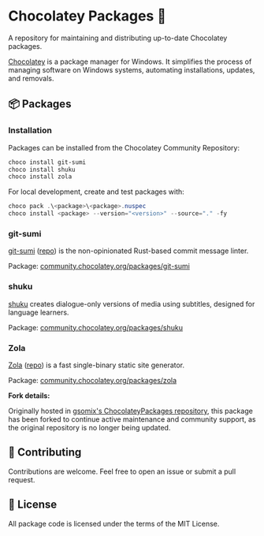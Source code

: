 # Chocolatey Packages 🍫

A repository for maintaining and distributing up-to-date Chocolatey packages.

[Chocolatey](https://chocolatey.org/) is a package manager for Windows. It simplifies the process of managing software on Windows systems, automating installations, updates, and removals.

## 📦 Packages

### Installation

Packages can be installed from the Chocolatey Community Repository:

```powershell
choco install git-sumi
choco install shuku
choco install zola
```

For local development, create and test packages with:

```powershell
choco pack .\<package>\<package>.nuspec
choco install <package> --version="<version>" --source="." -fy
```

### git-sumi

[git-sumi](https://sumi.rs) ([repo](https://github.com/welpo/git-sumi)) is the non-opinionated Rust-based commit message linter.

Package: [community.chocolatey.org/packages/git-sumi](https://community.chocolatey.org/packages/git-sumi)

### shuku

[shuku](https://github.com/welpo/shuku) creates dialogue-only versions of media using subtitles, designed for language learners.

Package: [community.chocolatey.org/packages/shuku](https://community.chocolatey.org/packages/shuku)

### Zola

[Zola](https://www.getzola.org/) ([repo](https://github.com/getzola/zola/)) is a fast single-binary static site generator.

Package: [community.chocolatey.org/packages/zola](https://community.chocolatey.org/packages/zola)

**Fork details:**

Originally hosted in [gsomix's ChocolateyPackages repository](https://github.com/gsomix/ChocolateyPackages), this package has been forked to continue active maintenance and community support, as the original repository is no longer being updated.

## 👥 Contributing

Contributions are welcome. Feel free to open an issue or submit a pull request.

## 📄 License

All package code is licensed under the terms of the MIT License.
